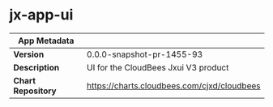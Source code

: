 # jx-app-ui

|App Metadata||
|---|---|
| **Version** | 0.0.0-snapshot-pr-1455-93 |
| **Description** | UI for the CloudBees Jxui V3 product |
| **Chart Repository** | https://charts.cloudbees.com/cjxd/cloudbees |
